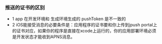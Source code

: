 ### 推送的证书的区别 
* 1 app 在开发环境和 生成环境生成的 pushToken 是不一致的
* 2 iOS能接受消息的必要条件是：应用程序的证书要和你上传到jpush portal上的证书对应，如果你的程序是直接在xcode上运行的，你的应用部署环境必须是开发状态才能收到APNS消息。
